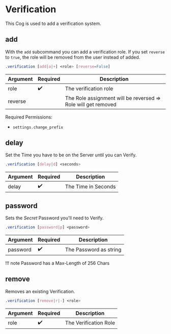 # Verification

This Cog is used to add a verification system.


## add


With the `add` subcommand you can add a verification role.
If you set `reverse` to `true`, the role will be removed from the user instead of added.

```css
.verification [add|a|+] <role> [reverse=False]
```

Argument | Required            | Description
---------|---------------------|------------
role     | :heavy_check_mark:  | The verification role
reverse  |                     | The Role assignment will be reversed => Role will get removed

Required Permissions:

- `settings.change_prefix`


## delay


Set the Time you have to be on the Server until you can Verify.

```css
.verification [delay|d] <seconds>
```

Argument | Required            | Description
---------|---------------------|------------
delay    | :heavy_check_mark:  | The Time in Seconds


## password


Sets the *Secret* Password you'll need to Verify.

```css
.verification [password|p] <password>
```

Argument | Required            | Description
---------|---------------------|------------
password | :heavy_check_mark:  | The Password as string

!!! note
    Password has a Max-Length of 256 Chars


## remove


Removes an existing Verification.

```css
.verification [remove|r|-] <role>
```

Argument | Required            | Description
---------|---------------------|------------
role     | :heavy_check_mark:  | The Verification Role
